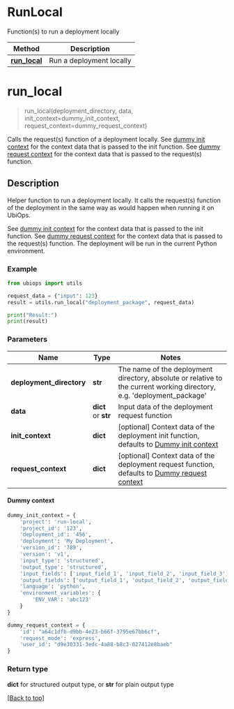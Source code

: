 # RunLocal

Function(s) to run a deployment locally

| Method                                 | Description              |
|----------------------------------------|--------------------------|
| [**run_local**](RunLocal.md#run_local) | Run a deployment locally |

# **run_local**

> run_local(deployment_directory, data, init_context=dummy_init_context, request_context=dummy_request_context)

Calls the request(s) function of a deployment locally. See [dummy init context](#dummy-context) for the context
data that is passed to the init function. See [dummy request context](#dummy-context) for the context data that
is passed to the request(s) function.

## Description

Helper function to run a deployment locally. It calls the request(s) function of the deployment in the same way as would
happen when running it on UbiOps.

See [dummy init context](#dummy-context) for the context data that is passed to the init function. See
[dummy request context](#dummy-context) for the context data that is passed to the request(s) function. The
deployment will be run in the current Python environment.


### Example

```python
from ubiops import utils

request_data = {"input": 123}
result = utils.run_local("deployment_package", request_data)

print("Result:")
print(result)
```

### Parameters

| Name                     | Type                | Notes                                                                                                                   |
|--------------------------|---------------------|-------------------------------------------------------------------------------------------------------------------------|
| **deployment_directory** | **str**             | The name of the deployment directory, absolute or relative to the current working directory, e.g. 'deployment_package'  |
| **data**                 | **dict** or **str** | Input data of the deployment request function                                                                           |
| **init_context**         | **dict**            | [optional] Context data of the deployment init function, defaults to [Dummy init context](#dummy-context)               |
| **request_context**      | **dict**            | [optional] Context data of the deployment request function, defaults to [Dummy request context](#dummy-context)         |

#### Dummy context

```python
dummy_init_context = {
    'project': 'run-local',
    'project_id': '123',
    'deployment_id': '456',
    'deployment': 'My Deployment',
    'version_id': '789',
    'version': 'v1',
    'input_type': 'structured',
    'output_type': 'structured',
    'input_fields': ['input_field_1', 'input_field_2', 'input_field_3'],
    'output_fields': ['output_field_1', 'output_field_2', 'output_field_3'],
    'language': 'python',
    'environment_variables': {
        'ENV_VAR': 'abc123'
    }
}

dummy_request_context = {
    'id': "a64c1dfb-d9bb-4e23-b66f-3795e67bb6cf",
    'request_mode': 'express',
    'user_id': "d9e30331-3edc-4a88-b8c3-027412e8baeb"
}
```

### Return type

**dict** for structured output type, or **str** for plain output type

[[Back to top]](#)
